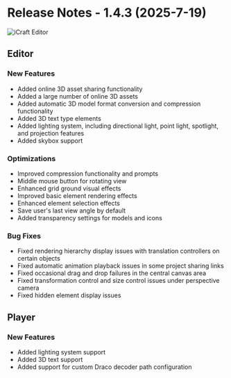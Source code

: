 <!--
 * @Descripttion: 
 * @MainAuthor: 
-->
# Release Notes - 1.4.3 (2025-7-19)

![iCraft Editor](https://raw.githubusercontent.com/gantFDT/icraft/main/public/images/banner.jpg)

## Editor
### New Features
- Added online 3D asset sharing functionality
- Added a large number of online 3D assets
- Added automatic 3D model format conversion and compression functionality
- Added 3D text type elements
- Added lighting system, including directional light, point light, spotlight, and projection features
- Added skybox support

### Optimizations
- Improved compression functionality and prompts
- Middle mouse button for rotating view
- Enhanced grid ground visual effects
- Improved basic element rendering effects
- Enhanced element selection effects
- Save user's last view angle by default
- Added transparency settings for models and icons

### Bug Fixes
- Fixed rendering hierarchy display issues with translation controllers on certain objects
- Fixed automatic animation playback issues in some project sharing links
- Fixed occasional drag and drop failures in the central canvas area
- Fixed transformation control and size control issues under perspective camera
- Fixed hidden element display issues

## Player
### New Features
- Added lighting system support
- Added 3D text support
- Added support for custom Draco decoder path configuration